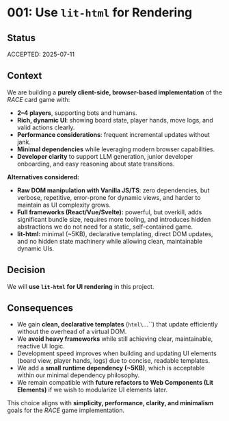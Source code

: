 # 001: Use `lit-html` for Rendering

## Status

ACCEPTED: 2025-07-11

## Context

We are building a **purely client-side, browser-based implementation** of the *RACE* card game with:

- **2–4 players**, supporting bots and humans.
- **Rich, dynamic UI**: showing board state, player hands, move logs, and valid actions clearly.
- **Performance considerations**: frequent incremental updates without jank.
- **Minimal dependencies** while leveraging modern browser capabilities.
- **Developer clarity** to support LLM generation, junior developer onboarding, and easy reasoning about state transitions.

**Alternatives considered:**
- **Raw DOM manipulation with Vanilla JS/TS**: zero dependencies, but verbose, repetitive, error-prone for dynamic views, and harder to maintain as UI complexity grows.
- **Full frameworks (React/Vue/Svelte):** powerful, but overkill, adds significant bundle size, requires more tooling, and introduces hidden abstractions we do not need for a static, self-contained game.
- **lit-html:** minimal (~5KB), declarative templating, direct DOM updates, and no hidden state machinery while allowing clean, maintainable dynamic UIs.

## Decision

We will **use `lit-html` for UI rendering** in this project.

## Consequences

- We gain **clean, declarative templates** (`html\`...\``) that update efficiently without the overhead of a virtual DOM.
- We **avoid heavy frameworks** while still achieving clear, maintainable, reactive UI logic.
- Development speed improves when building and updating UI elements (board view, player hands, logs) due to concise, readable templates.
- We add a **small runtime dependency (~5KB)**, which is acceptable within our minimal dependency philosophy.
- We remain compatible with **future refactors to Web Components (Lit Elements)** if we wish to modularize UI elements later.

This choice aligns with **simplicity, performance, clarity, and minimalism** goals for the *RACE* game implementation.
